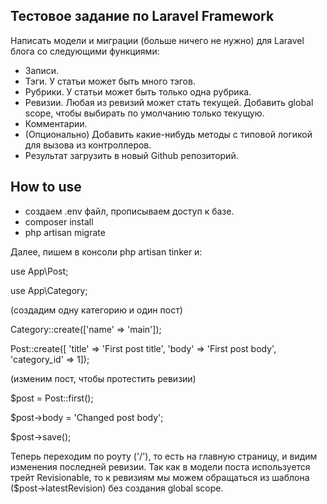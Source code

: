 ## Тестовое задание по Laravel Framework

Написать модели и миграции (больше ничего не нужно) для Laravel блога со следующими функциями:
- Записи.
- Тэги. У статьи может быть много тэгов.
- Рубрики. У статьи может быть только одна рубрика.
- Ревизии. Любая из ревизий может стать текущей. Добавить global scope, чтобы выбирать по умолчанию только текущую.
- Комментарии.
- (Опционально) Добавить какие-нибудь методы с типовой логикой для вызова из контроллеров.
- Результат загрузить в новый Github репозиторий.



## How to use

- cоздаем .env файл, прописываем доступ к базе.
- composer install
- php artisan migrate

Далее, пишем в консоли php artisan tinker и:

use App\Post;

use App\Category;

(создадим одну категорию и один пост)

Category::create(['name' => 'main']);

Post::create([
'title' => 'First post title',
'body' => 'First post body',
'category_id' => 1]);

(изменим пост, чтобы протестить ревизии)

$post = Post::first();

$post->body = 'Changed post body';

$post->save();


Теперь переходим по роуту ('/'), то есть на главную страницу, и видим изменения последней ревизии. Так как в модели поста используется трейт Revisionable, то к ревизиям мы можем обращаться из шаблона ($post->latestRevision) без создания global scope.

